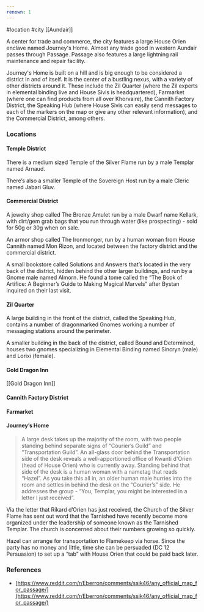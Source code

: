 ```yaml
---
renown: 1
---
```

 #location #city [[Aundair]]

A center for trade and commerce, the city features a large House Orien enclave named Journey's Home. Almost any trade good in western Aundair passes through Passage. Passage also features a large lightning rail maintenance and repair facility.

Journey's Home is built on a hill and is big enough to be considered a district in and of itself. It is the center of a bustling nexus, with a variety of other districts around it. These include the Zil Quarter (where the Zil experts in elemental binding live and House Sivis is headquartered), Farmarket (where one can find products from all over Khorvaire), the Cannith Factory District, the Speaking Hub (where House Sivis can easily send messages to each of the markers on the map or give any other relevant information), and the Commercial District, among others.

### Locations

#### Temple District

There is a medium sized Temple of the Silver Flame run by a male Templar named Arnaud.

There’s also a smaller Temple of the Sovereign Host run by a male Cleric named Jabari Gluv.

#### Commercial District

A jewelry shop called The Bronze Amulet run by a male Dwarf name Kellark, with dirt/gem grab bags that you run through water (like prospecting) - sold for 50g or 30g when on sale.

An armor shop called The Ironmonger, run by a human woman from House Cannith named Mon Rizon, and located between the factory district and the commercial district.

A small bookstore called Solutions and Answers that’s located in the very back of the district, hidden behind the other larger buildings, and run by a Gnome male named Almorn. He found a tome called the “The Book of Artifice: A Beginner’s Guide to Making Magical Marvels” after Bystan inquired on their last visit.

#### Zil Quarter

A large building in the front of the district, called the Speaking Hub, contains a number of dragonmarked Gnomes working a number of messaging stations around the perimeter.

A smaller building in the back of the district, called Bound and Determined, houses two gnomes specializing in Elemental Binding named Sincryn (male) and Lorixi (female).

#### Gold Dragon Inn

[[Gold Dragon Inn]]

#### Cannith Factory District

#### Farmarket

#### Journey’s Home

> A large desk takes up the majority of the room, with two people standing behind separate signs of “Courier’s Guild” and “Transportation Guild”. An all-glass door behind the Transportation side of the desk reveals a well-apportioned office of Kwanti d'Orien (head of House Orien) who is currently away. Standing behind that side of the desk is a human woman with a nametag that reads “Hazel”. As you take this all in, an older human male hurries into the room and settles in behind the desk on the “Courier’s” side. He addresses the group - “You, Templar, you might be interested in a letter I just received”.

Via the letter that Rikard d’Orien has just received, the Church of the Silver Flame has sent out word that the Tarnished have recently become more organized under the leadership of someone known as the Tarnished Templar. The church is concerned about their numbers growing so quickly.

Hazel can arrange for transportation to Flamekeep via horse. Since the party has no money and little, time she can be persuaded (DC 12 Persuasion) to set up a “tab” with House Orien that could be paid back later.

### References

* [https://www.reddit.com/r/Eberron/comments/ssik46/any_official_map_for_passage/](https://www.reddit.com/r/Eberron/comments/ssik46/any_official_map_for_passage/)
